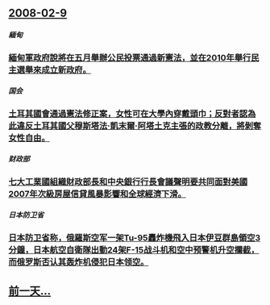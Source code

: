 ## [2008-02-9](/zh/news/2008/02/9/index.md)

##### 緬甸
### [緬甸軍政府說將在五月舉辦公民投票通過新憲法，並在2010年舉行民主選舉來成立新政府。](/zh/news/2008/02/9/緬甸軍政府說將在五月舉辦公民投票通過新憲法-並在2010年舉行民主選舉來成立新政府.md)
##### 国会
### [土耳其國會通過憲法修正案，女性可在大學內穿戴頭巾；反對者認為此違反土耳其國父穆斯塔法·凱末爾·阿塔土克主張的政教分離，將剝奪女性自由。](/zh/news/2008/02/9/土耳其國會通過憲法修正案-女性可在大學內穿戴頭巾-反對者認為此違反土耳其國父穆斯塔法-凱末爾-阿塔土克主張的政教分離-將.md)
##### 财政部
### [七大工業國組織財政部長和中央銀行行長會議聲明要共同面對美國2007年次級房屋信貸風暴影響和全球經濟下滑。](/zh/news/2008/02/9/七大工業國組織財政部長和中央銀行行長會議聲明要共同面對美國2007年次級房屋信貸風暴影響和全球經濟下滑.md)
##### 日本防卫省
### [日本防卫省称，俄羅斯空军一架Tu-95轟炸機飛入日本伊豆群島領空3分鐘，日本航空自衛隊出動24架F-15战斗机和空中预警机升空攔截，而俄罗斯否认其轰炸机侵犯日本领空。](/zh/news/2008/02/9/日本防卫省称-俄羅斯空军一架Tu-95轟炸機飛入日本伊豆群島領空3分鐘-日本航空自衛隊出動24架F-15战斗机和空中预警.md)
## [前一天...](/zh/news/2008/02/8/index.md)

